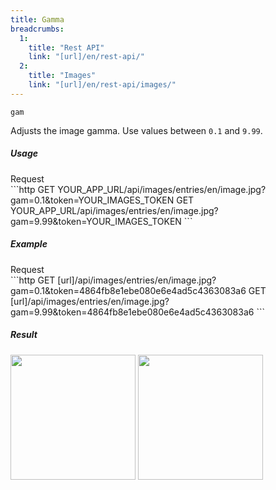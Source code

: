 ```yaml
---
title: Gamma
breadcrumbs:
  1:
    title: "Rest API"
    link: "[url]/en/rest-api/"
  2:
    title: "Images"
    link: "[url]/en/rest-api/images/"
---
```


`gam`

Adjusts the image gamma. Use values between `0.1` and `9.99`.

##### Usage

<div class="file-header">Request</div>
```http
GET YOUR_APP_URL/api/images/entries/en/image.jpg?gam=0.1&token=YOUR_IMAGES_TOKEN
GET YOUR_APP_URL/api/images/entries/en/image.jpg?gam=9.99&token=YOUR_IMAGES_TOKEN
```

##### Example

<div class="file-header">Request</div>
```http
GET [url]/api/images/entries/en/image.jpg?gam=0.1&token=4864fb8e1ebe080e6e4ad5c4363083a6
GET [url]/api/images/entries/en/image.jpg?gam=9.99&token=4864fb8e1ebe080e6e4ad5c4363083a6
```

##### Result

<img width="200" class="inline" src="[url]/api/images/en/image.jpg?gam=0.1&token=4864fb8e1ebe080e6e4ad5c4363083a6">
<img width="200" class="inline" src="[url]/api/images/en/image.jpg?gam=9.99&token=4864fb8e1ebe080e6e4ad5c4363083a6">

